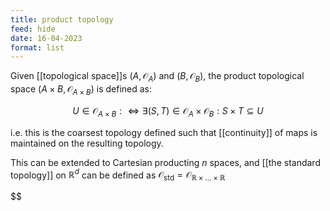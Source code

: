 ```yaml
---
title: product topology
feed: hide
date: 16-04-2023
format: list
---
```



Given [[topological space]]s $(A, \mathcal O_A)$ and $(B, \mathcal O_B)$, the product topological space $(A\times B, \mathcal O_{A \times B})$ is defined as:

$$
U\in \mathcal O_{A\times B} : \iff \exists (S, T)\in \mathcal O_A \times \mathcal O_B: S\times T\subseteq U
$$


i.e. this is the coarsest topology defined such that [[continuity]] of maps is maintained on the resulting topology.

This can be extended to Cartesian producting $n$ spaces, and [[the standard topology]] on $\mathbb R^d$ can be defined as $\mathcal O_\text{std} = \mathcal O_{\mathbb R \times ... \times \mathbb R}$


$$